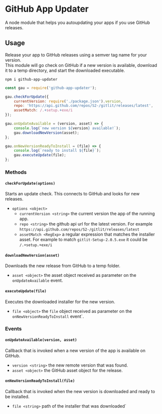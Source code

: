 # GitHub App Updater

A node module that helps you autoupdating your apps if you use GitHub releases.

## Usage
Release your app to GitHub releases using a semver tag name for your version.  
This module will go check on GitHub if a new version is available, download it to a temp directory, and start the downloaded executable.

`npm i github-app-updater`

```javascript
const gau = require('github-app-updater');

gau.checkForUpdate({
	currentVersion: require('./package.json').version,
	repo: 'https://api.github.com/repos/S2-/gitlit/releases/latest',
	assetMatch: /.+setup.+exe/i
});

gau.onUpdateAvailable = (version, asset) => {
	console.log(`new version ${version} available!`);
	gau.downloadNewVersion(asset);
};

gau.onNewVersionReadyToInstall = (file) => {
	console.log(`ready to install ${file}`);
	gau.executeUpdate(file);
};
```

### Methods

#### `checkForUpdate(options)`

Starts an update check. This connects to GitHub and looks for new releases.

- `options <object>`
  - `currentVersion <string>` the current version the app of the running app.
  - `repo <string>` the github api url for the latest version. For example `https://api.github.com/repos/S2-/gitlit/releases/latest`
  - `assetMatch <RegExp>` a regular expression that matches the installer asset. For example to match `gitlit-Setup-2.0.5.exe` it could be `/.+setup.+exe/i`

#### `downloadNewVersion(asset)`

Downloads the new release from GitHub to a temp folder.

- `asset <object>` the asset object received as parameter on the `onUpdateAvailable` event.

#### `executeUpdate(file)`

Executes the downloaded installer for the new version.

- `file <object>` the `file` object received as parameter on the `onNewVersionReadyToInstall` event`.

### Events

#### `onUpdateAvailable(version, asset)`

Callback that is invoked when a new version of the app is available on GitHub.

- `version <string>` the new remote version that was found.
- `asset <object>` the GitHub asset object for the release.

#### `onNewVersionReadyToInstall(file)`

Callback that is invoked when the new version is downloaded and ready to be installed.

- `file <string>` path of the installer that was downloaded`
